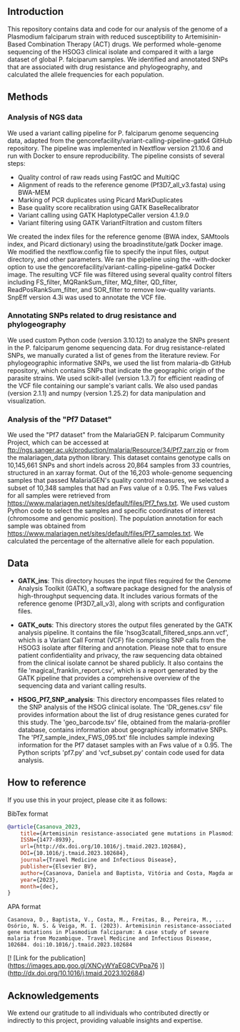 ## Introduction
This repository contains data and code for our analysis of the genome of a Plasmodium falciparum strain with reduced susceptibility to Artemisinin-Based Combination Therapy (ACT) drugs. We performed whole-genome sequencing of the HSOG3 clinical isolate and compared it with a large dataset of global P. falciparum samples. We identified and annotated SNPs that are associated with drug resistance and phylogeography, and calculated the allele frequencies for each population.

## Methods
### Analysis of NGS data
We used a variant calling pipeline for P. falciparum genome sequencing data, adapted from the gencorefacility/variant-calling-pipeline-gatk4 GitHub repository. The pipeline was implemented in Nextflow version 21.10.6 and run with Docker to ensure reproducibility. The pipeline consists of several steps: 
- Quality control of raw reads using FastQC and MultiQC
- Alignment of reads to the reference genome (Pf3D7_all_v3.fasta) using BWA-MEM
- Marking of PCR duplicates using Picard MarkDuplicates
- Base quality score recalibration using GATK BaseRecalibrator
- Variant calling using GATK HaplotypeCaller version 4.1.9.0
- Variant filtering using GATK VariantFiltration and custom filters

We created the index files for the reference genome (BWA index, SAMtools index, and Picard dictionary) using the broadinstitute/gatk Docker image. We modified the nextflow.config file to specify the input files, output directory, and other parameters. We ran the pipeline using the -with-docker option to use the gencorefacility/variant-calling-pipeline-gatk4 Docker image. The resulting VCF file was filtered using several quality control filters including FS_filter, MQRankSum_filter, MQ_filter, QD_filter, ReadPosRankSum_filter, and SOR_filter to remove low-quality variants. SnpEff version 4.3i was used to annotate the VCF file.

### Annotating SNPs related to drug resistance and phylogeography
We used custom Python code (version 3.10.12) to analyze the SNPs present in the P. falciparum genome sequencing data. For drug resistance-related SNPs, we manually curated a list of genes from the literature review. For phylogeographic informative SNPs, we used the list from malaria-db GitHub repository, which contains SNPs that indicate the geographic origin of the parasite strains. We used scikit-allel (version 1.3.7) for efficient reading of the VCF file containing our sample's variant calls. We also used pandas (version 2.1.1) and numpy (version 1.25.2) for data manipulation and visualization.

### Analysis of the "Pf7 Dataset"
We used the "Pf7 dataset" from the MalariaGEN P. falciparum Community Project, which can be accessed at ftp://ngs.sanger.ac.uk/production/malaria/Resource/34/Pf7.zarr.zip or from the malariagen_data python library. This dataset contains genotype calls on 10,145,661 SNPs and short indels across 20,864 samples from 33 countries, structured in an xarray format. Out of the 16,203 whole-genome sequencing samples that passed MalariaGEN's quality control measures, we selected a subset of 10,348 samples that had an Fws value of ≥ 0.95. The Fws values for all samples were retrieved from https://www.malariagen.net/sites/default/files/Pf7_fws.txt. We used custom Python code to select the samples and specific coordinates of interest (chromosome and genomic position). The population annotation for each sample was obtained from https://www.malariagen.net/sites/default/files/Pf7_samples.txt. We calculated the percentage of the alternative allele for each population.

## Data
- **GATK_ins**: This directory houses the input files required for the Genome Analysis Toolkit (GATK), a software package designed for the analysis of high-throughput sequencing data. It includes various formats of the reference genome (Pf3D7_all_v3), along with scripts and configuration files.

- **GATK_outs**: This directory stores the output files generated by the GATK analysis pipeline. It contains the file 'hsog3catall_filtered_snps.ann.vcf', which is a Variant Call Format (VCF) file comprising SNP calls from the HSOG3 isolate after filtering and annotation. Please note that to ensure patient confidentiality and privacy, the raw sequencing data obtained from the clinical isolate cannot be shared publicly. It also contains the file 'magical_franklin_report.csv', which is a report generated by the GATK pipeline that provides a comprehensive overview of the sequencing data and variant calling results.

- **HSOG_Pf7_SNP_analysis**: This directory encompasses files related to the SNP analysis of the HSOG clinical isolate. The 'DR_genes.csv' file provides information about the list of drug resistance genes curated for this study. The 'geo_barcode.tsv' file, obtained from the malaria-profiler database, contains information about geographically informative SNPs. The 'Pf7_sample_index_FWS_095.txt' file includes sample indexing information for the Pf7 dataset samples with an Fws value of ≥ 0.95. The Python scripts 'pf7.py' and 'vcf_subset.py' contain code used for data analysis.

## How to reference
If you use this in your project, please cite it as follows:

BibTex format

```bibtex
@article{Casanova_2023, 
    title={Artemisinin resistance-associated gene mutations in Plasmodium falciparum: A case study of severe malaria from Mozambique}, 
    ISSN={1477-8939}, 
    url={http://dx.doi.org/10.1016/j.tmaid.2023.102684}, 
    DOI={10.1016/j.tmaid.2023.102684}, 
    journal={Travel Medicine and Infectious Disease}, 
    publisher={Elsevier BV}, 
    author={Casanova, Daniela and Baptista, Vitória and Costa, Magda and Freitas, Bruno and Pereira, Maria and Calçada, Carla and Mota, Paula and Kythrich, Olena and Pereira, Maria Helena Jacinto Sarmento and Osório, Nuno S. and Veiga, M Isabel}, 
    year={2023}, 
    month={dec},
}
```

APA format
```
Casanova, D., Baptista, V., Costa, M., Freitas, B., Pereira, M., ... Osório, N. S. & Veiga, M. I. (2023). Artemisinin resistance-associated gene mutations in Plasmodium falciparum: A case study of severe malaria from Mozambique. Travel Medicine and Infectious Disease, 102684. doi:10.1016/j.tmaid.2023.102684
```

[! [Link for the publication] (https://images.app.goo.gl/XNCyWYaEG8CVPpa76
)] (http://dx.doi.org/10.1016/j.tmaid.2023.102684)

## Acknowledgements
We extend our gratitude to all individuals who contributed directly or indirectly to this project, providing valuable insights and expertise.
